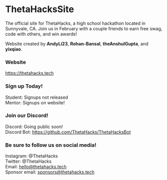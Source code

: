 # ThetaHacksSite
The official site for ThetaHacks, a high school hackathon located in Sunnyvale, CA. Join us in February with a couple friends to earn free swag, code with others, and win awards!  


Website created by **AndyLi23**, **Rohan-Bansal**, **theAnshulGupta**, and **yixqiao**.

### Website
https://thetahacks.tech

### Sign up Today!
Student: Signups not released  
Mentor: Signups on website!

### Join our Discord!
Discord: Going public soon!  
Discord Bot: https://github.com/ThetaHacks/ThetaHacksBot  

### Be sure to follow us on social media!
Instagram: @ThetaHacks  
Twitter: @ThetaHacks  
Email: hello@thetahacks.tech
<br>
Sponsor email: sponsors@thetahacks.tech
